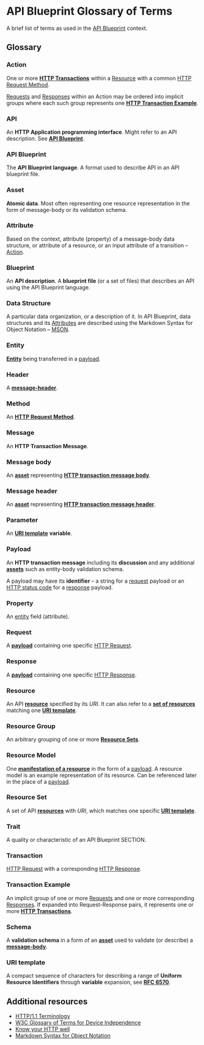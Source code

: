# API Blueprint Glossary of Terms

A brief list of terms as used in the [API Blueprint](http://apiblueprint.org) context.

## Glossary

<a name="def-action"></a>
### Action
One or more [**HTTP Transactions**](#def-transaction) within a [Resource](#def-resource) with a common [HTTP Request Method](#def-method).

[Requests](#def-request) and [Responses](#def-response) within an Action may be ordered into implicit groups where each such group represents one [**HTTP Transaction Example**](#def-transaction-example).

<a name="def-api"></a>
### API
An **HTTP Application programming interface**. Might refer to an API description. See [**API Blueprint**](#def-api-blueprint).

<a name="def-api-blueprint"></a>
### API Blueprint
The **API Blueprint language**. A format used to describe API in an API blueprint file.

<a name="def-asset"></a>
### Asset
**Atomic data**. Most often representing one resource representation in the form of message-body or its validation schema.

<a name="def-attribute"></a>
### Attribute
Based on the context, attribute (property) of a message-body data structure, or attribute of a resource, or an input attribute of a transition – [Action](#def-action).

<a name="def-blueprint"></a>
### Blueprint
An **API description**. A **blueprint file** (or a set of files) that describes an API using the API Blueprint language.

<a name="def-data-structure"></a>
### Data Structure
A particular data organization, or a description of it. In API Blueprint, data structures and its [Attributes](#def-attribute) are described using the Markdown Syntax for Object Notation – [MSON][].

<a name="def-entity"></a>
### Entity
[**Entity**](http://www.w3.org/Protocols/rfc2616/rfc2616-sec7.html) being transferred in a [payload](#def-payload).

<a name="def-header"></a>
### Header
A [**message-header**](#def-message-header).

<a name="def-method"></a>
### Method
An [**HTTP Request Method**](http://en.wikipedia.org/wiki/Hypertext_Transfer_Protocol#Request_methods).

<a name="def-message"></a>
### Message
An **HTTP Transaction Message**.

<a name="def-message-body"></a>
### Message body
An [**asset**](#def-asset) representing [**HTTP transaction message body**](http://en.wikipedia.org/wiki/HTTP_body_data).

<a name="def-message-header"></a>
### Message header
An [**asset**](#def-asset) representing [**HTTP transaction message header**](http://en.wikipedia.org/wiki/List_of_HTTP_header_fields).
<a name="def-parameter"></a>
### Parameter
An [**URI template**](#def-uri-template) **variable**.

<a name="def-payload"></a>
### Payload
An **HTTP transaction message** including its **discussion** and any additional [**assets**](#def-asset) such as entity-body validation schema.

A payload may have its **identifier** – a string for a [request](#def-request) payload or an [HTTP status code](http://en.wikipedia.org/wiki/List_of_HTTP_status_codes) for a [response](#def-response) payload.

<a name="def-property"></a>
### Property
An [entity](#def-entity) field (attribute).

<a name="def-request"></a>
### Request
A [**payload**](#def-payload) containing one specific [HTTP Request](http://www.w3.org/TR/di-gloss/#def-http-request).

<a name="def-response"></a>
### Response
A [**payload**](#def-payload) containing one specific [HTTP Response](http://www.w3.org/TR/di-gloss/#def-http-response).

<a name="def-resource"></a>
### Resource
An API [**resource**](http://www.w3.org/TR/di-gloss/#def-resource) specified by its *URI*. It can also refer to a [**set of resources**](#def-resource) matching one [**URI template**](#def-uri-template).

<a name="def-resource-group"></a>
### Resource Group
An arbitrary grouping of one or more [**Resource Sets**](#def-resource-set).

<a name="def-resource-model"></a>
### Resource Model
One [**manifestation of a resource**](http://www.w3.org/TR/di-gloss/#def-resource-manifestation) in the form of a [payload](#def-payload). A resource model is an example representation of its resource. Can be referenced later in the place of a [payload](#def-payload).

<a name="def-resource-set"></a>
### Resource Set
A set of API [**resources**](http://www.w3.org/TR/di-gloss/#def-resource) with *URI*, which matches one specific [**URI template**](#def-uri-template).

<a name="def-trait"></a>
### Trait
A quality or characteristic of an API Blueprint SECTION.

<a name="def-transaction"></a>
### Transaction
[HTTP Request](#def-request) with a corresponding [HTTP Response](#def-response).

<a name="def-transaction-example"></a>
### Transaction Example
An implicit group of one or more [Requests](#def-request) and one or more corresponding [Responses](#def-response). If expanded into Request-Response pairs, it represents one or more [**HTTP Transactions**](#def-transaction).

<a name="def-schema"></a>
### Schema
A **validation schema** in a form of an [**asset**](#def-asset) used to validate (or describe) a [**message-body**](#def-message-body).

<a name="def-uri-template"></a>
### URI template
A compact sequence of characters for describing a range of **Uniform Resource Identifiers** through **variable** expansion, see [**RFC 6570**](http://tools.ietf.org/html/rfc6570).

## Additional resources

+ [HTTP/1.1 Terminology](http://www.w3.org/Protocols/rfc2616/rfc2616-sec1.html#sec1.3)
+ [W3C Glossary of Terms for Device Independence](http://www.w3.org/TR/di-gloss)
+ [Know your HTTP well](https://github.com/for-GET/know-your-http-well)
+ [Markdown Syntax for Object Notation][MSON]



[MSON]: https://github.com/apiaryio/mson
